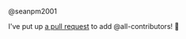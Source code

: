 @seanpm2001 

I've put up [a pull request](https://github.com/seanpm2001/SeansLifeArchive_Images_ThePlayForge_Tree-World_2022_V1/pull/4) to add @all-contributors! :tada:
